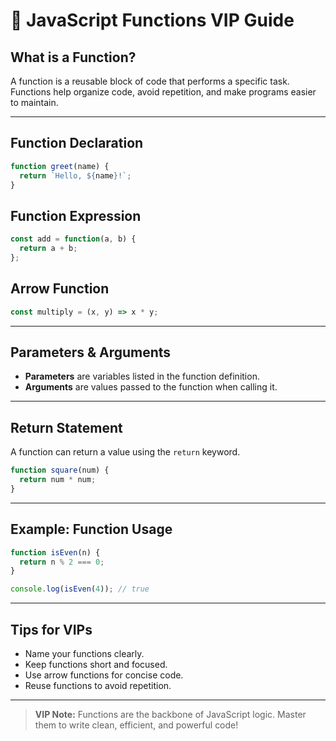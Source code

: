 # 🚀 JavaScript Functions VIP Guide

## What is a Function?
A function is a reusable block of code that performs a specific task. Functions help organize code, avoid repetition, and make programs easier to maintain.

---

## Function Declaration
```javascript
function greet(name) {
  return `Hello, ${name}!`;
}
```

## Function Expression
```javascript
const add = function(a, b) {
  return a + b;
};
```

## Arrow Function
```javascript
const multiply = (x, y) => x * y;
```

---

## Parameters & Arguments
- **Parameters** are variables listed in the function definition.
- **Arguments** are values passed to the function when calling it.

---

## Return Statement
A function can return a value using the `return` keyword.

```javascript
function square(num) {
  return num * num;
}
```

---

## Example: Function Usage
```javascript
function isEven(n) {
  return n % 2 === 0;
}

console.log(isEven(4)); // true
```

---

## Tips for VIPs
- Name your functions clearly.
- Keep functions short and focused.
- Use arrow functions for concise code.
- Reuse functions to avoid repetition.

---

> **VIP Note:** Functions are the backbone of JavaScript logic. Master them to write clean, efficient, and powerful code!
